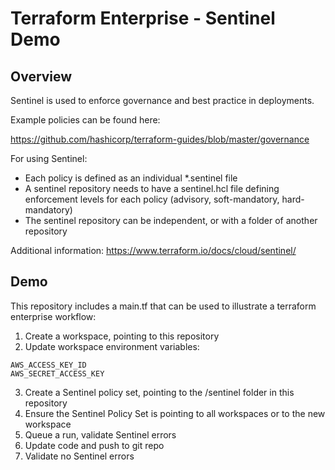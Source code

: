 # Terraform Enterprise - Sentinel Demo

## Overview
Sentinel is used to enforce governance and best practice in deployments.

Example policies can be found here:

https://github.com/hashicorp/terraform-guides/blob/master/governance

For using Sentinel:
- Each policy is defined as an individual *.sentinel file
- A sentinel repository needs to have a sentinel.hcl file defining enforcement levels for each policy (advisory, soft-mandatory, hard-mandatory)
- The sentinel repository can be independent, or with a folder of another repository

Additional information: https://www.terraform.io/docs/cloud/sentinel/

## Demo
This repository includes a main.tf that can be used to illustrate a terraform enterprise workflow:

1. Create a workspace, pointing to this repository
2. Update workspace environment variables:
```
AWS_ACCESS_KEY_ID
AWS_SECRET_ACCESS_KEY
```
3. Create a Sentinel policy set, pointing to the /sentinel folder in this repository
4. Ensure the Sentinel Policy Set is pointing to all workspaces or to the new workspace
5. Queue a run, validate Sentinel errors
6. Update code and push to git repo
7. Validate no Sentinel errors